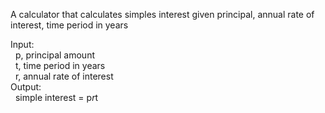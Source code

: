 A calculator that calculates simples interest given principal, annual rate of interest, time period in years <br />

Input:<br />
&nbsp;&nbsp;p, principal amount<br />
&nbsp;&nbsp;t, time period in years<br />
&nbsp;&nbsp;r, annual rate of interest<br />
Output:<br />
&nbsp;&nbsp;simple interest = p*r*t<br />
